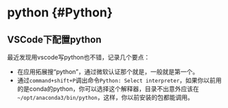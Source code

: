 
# python {#Python}

## VSCode下配置python

最近发现用vscode写python也不错，记录几个要点：

- 在应用拓展搜“python”，通过微软认证那个就是，一般就是第一个。
- 通过`command+shift+P`调出命令`Python: Select interpreter`，如果你以前用的是conda的python，你可以选择这个解释器，目录不出意外应该在`~/opt/anaconda3/bin/python`，这样，你以前安装的包都能调用。
